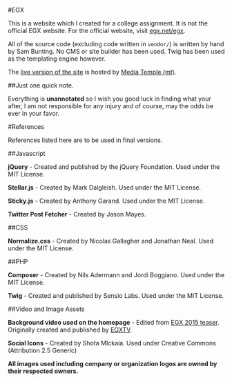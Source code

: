 #EGX

This is a website which I created for a college assignment. It is not the official EGX website. For the official website, visit [egx.net/egx](http://egx.net/egx).

All of the source code (excluding code written in `vendor/`) is written by hand by Sam Bunting. No CMS or site builder has been used. Twig has been used as the templating engine however.

The [live version of the site](http://egx.sambunting.biz) is hosted by [Media Temple (mt)](http://mediatemple.net).

##Just one quick note.

Everything is **unannotated** so I wish you good luck in finding what your after, I am not responsible for any injury and of course, may the odds be ever in your favor.

#References

References listed here are to be used in final versions.

##Javascript

**jQuery** - Created and published by the jQuery Foundation. Used under the MIT License.

**Stellar.js** - Created by Mark Dalgleish. Used under the MIT License.

**Sticky.js** - Created by Anthony Garand. Used under the MIT License.

**Twitter Post Fetcher** - Created by Jason Mayes.


##CSS

**Normalize.css** - Created by Nicolas Gallagher and Jonathan Neal. Used under the MIT License.

##PHP 

**Composer** - Created by Nils Adermann and Jordi Boggiano. Used under the MIT License.

**Twig** - Created and published by Sensio Labs. Used under the MIT License.

##Video and Image Assets

**Background video used on the homepage** - Edited from [EGX 2015 teaser](https://www.youtube.com/watch?v=6x162iVT7OM). Originally created and published by [EGXTV](https://www.youtube.com/channel/UCejV0ECovLMARGaPwzaRoOA).

**Social Icons** - Created by Shota MIckaia. Used under Creative Commons (Attribution 2.5 Generic)

**All images used including company or organization logos are owned by their respected owners.**